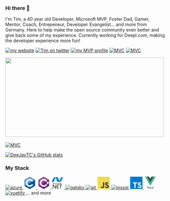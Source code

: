 ### Hi there 👋
I'm Tim, a 40 year old Developer, Microsoft MVP, Foster Dad, Gamer, Mentor, Coach, Entrepeneur, Developer Evangelist... and more from Germany. Here to help make the open source community even better and give back some of my experience. Currently working for Deepl.com, making the developer experience more fun!


[![my website](https://img.shields.io/badge/Tim%20Cadenbach-Blog-lightgrey)](https://www.tcdev.de)
[![Tim on twitter](https://img.shields.io/badge/%40TimCadenbach-Twitter-blue)](https://www.twitter.com/timcadenbach)
[![my MVP profile](https://img.shields.io/badge/%E2%AD%90-MVP-blue)](https://mvp.microsoft.com/en-us/PublicProfile/5004150?fullName=Tim%20Cadenbach)
[![MVC](https://img.shields.io/badge/Community-MadeWithCards-blue)](https://www.madewithcards.io)
[![MVC](https://img.shields.io/github/sponsors/deejaytc)](https://github.com/sponsors/DeeJayTC)

<a href="https://www.wearedotnet.io/deejaytc" target="_blank"><img src="https://feeds.wearedotnet.io/social/images/deejaytc"  width="500" height="250"></a>

[![MVC](https://github-profile-trophy.vercel.app/?username=deejaytc)](https://github-profile-trophy.vercel.app/?username=deejaytc)

[![DeeJayTC's GitHub stats](https://github-readme-stats.vercel.app/api?username=deejaytc)](https://github.com/anuraghazra/github-readme-stats)


### My Stack
<p align="left"> <a href="https://azure.microsoft.com/en-in/" target="_blank" rel="noreferrer"> <img src="https://www.vectorlogo.zone/logos/microsoft_azure/microsoft_azure-icon.svg" alt="azure" width="40" height="40"/> </a>  <a href="https://www.cprogramming.com/" target="_blank" rel="noreferrer"> <img src="https://raw.githubusercontent.com/devicons/devicon/master/icons/c/c-original.svg" alt="c" width="40" height="40"/> </a> <a href="https://www.w3schools.com/cs/" target="_blank" rel="noreferrer"> <img src="https://raw.githubusercontent.com/devicons/devicon/master/icons/csharp/csharp-original.svg" alt="csharp" width="40" height="40"/> </a> <a href="https://dotnet.microsoft.com/" target="_blank" rel="noreferrer"> <img src="https://raw.githubusercontent.com/devicons/devicon/master/icons/dot-net/dot-net-original-wordmark.svg" alt="dotnet" width="40" height="40"/> </a> <a href="https://www.gatsbyjs.com/" target="_blank" rel="noreferrer"> <img src="https://www.vectorlogo.zone/logos/gatsbyjs/gatsbyjs-icon.svg" alt="gatsby" width="40" height="40"/> </a> <a href="https://git-scm.com/" target="_blank" rel="noreferrer"> <img src="https://www.vectorlogo.zone/logos/git-scm/git-scm-icon.svg" alt="git" width="40" height="40"/> </a> <a href="https://developer.mozilla.org/en-US/docs/Web/JavaScript" target="_blank" rel="noreferrer"> <img src="https://raw.githubusercontent.com/devicons/devicon/master/icons/javascript/javascript-original.svg" alt="javascript" width="40" height="40"/> </a> <a href="https://www.microsoft.com/en-us/sql-server" target="_blank" rel="noreferrer"> <img src="https://www.svgrepo.com/show/303229/microsoft-sql-server-logo.svg" alt="mssql" width="40" height="40"/> </a> <a href="https://www.typescriptlang.org/" target="_blank" rel="noreferrer"> <img src="https://raw.githubusercontent.com/devicons/devicon/master/icons/typescript/typescript-original.svg" alt="typescript" width="40" height="40"/> </a> <a href="https://vuejs.org/" target="_blank" rel="noreferrer"> <img src="https://raw.githubusercontent.com/devicons/devicon/master/icons/vuejs/vuejs-original-wordmark.svg" alt="vuejs" width="40" height="40"/> </a> <a href="https://vuetifyjs.com/en/" target="_blank" rel="noreferrer"> <img src="https://bestofjs.org/logos/vuetify.svg" alt="vuetify" width="40" height="40"/> </a> ... and more</p>
